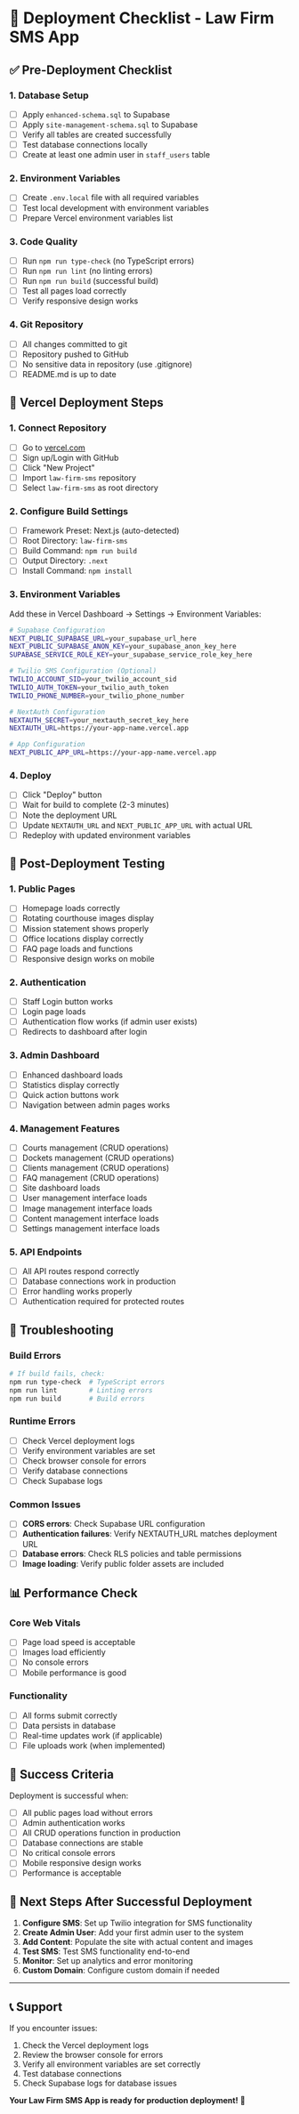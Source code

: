 # 🚀 Deployment Checklist - Law Firm SMS App

## ✅ Pre-Deployment Checklist

### **1. Database Setup**
- [ ] Apply `enhanced-schema.sql` to Supabase
- [ ] Apply `site-management-schema.sql` to Supabase
- [ ] Verify all tables are created successfully
- [ ] Test database connections locally
- [ ] Create at least one admin user in `staff_users` table

### **2. Environment Variables**
- [ ] Create `.env.local` file with all required variables
- [ ] Test local development with environment variables
- [ ] Prepare Vercel environment variables list

### **3. Code Quality**
- [ ] Run `npm run type-check` (no TypeScript errors)
- [ ] Run `npm run lint` (no linting errors)
- [ ] Run `npm run build` (successful build)
- [ ] Test all pages load correctly
- [ ] Verify responsive design works

### **4. Git Repository**
- [ ] All changes committed to git
- [ ] Repository pushed to GitHub
- [ ] No sensitive data in repository (use .gitignore)
- [ ] README.md is up to date

## 🚀 Vercel Deployment Steps

### **1. Connect Repository**
- [ ] Go to [vercel.com](https://vercel.com)
- [ ] Sign up/Login with GitHub
- [ ] Click "New Project"
- [ ] Import `law-firm-sms` repository
- [ ] Select `law-firm-sms` as root directory

### **2. Configure Build Settings**
- [ ] Framework Preset: Next.js (auto-detected)
- [ ] Root Directory: `law-firm-sms`
- [ ] Build Command: `npm run build`
- [ ] Output Directory: `.next`
- [ ] Install Command: `npm install`

### **3. Environment Variables**
Add these in Vercel Dashboard → Settings → Environment Variables:

```bash
# Supabase Configuration
NEXT_PUBLIC_SUPABASE_URL=your_supabase_url_here
NEXT_PUBLIC_SUPABASE_ANON_KEY=your_supabase_anon_key_here
SUPABASE_SERVICE_ROLE_KEY=your_supabase_service_role_key_here

# Twilio SMS Configuration (Optional)
TWILIO_ACCOUNT_SID=your_twilio_account_sid
TWILIO_AUTH_TOKEN=your_twilio_auth_token
TWILIO_PHONE_NUMBER=your_twilio_phone_number

# NextAuth Configuration
NEXTAUTH_SECRET=your_nextauth_secret_key_here
NEXTAUTH_URL=https://your-app-name.vercel.app

# App Configuration
NEXT_PUBLIC_APP_URL=https://your-app-name.vercel.app
```

### **4. Deploy**
- [ ] Click "Deploy" button
- [ ] Wait for build to complete (2-3 minutes)
- [ ] Note the deployment URL
- [ ] Update `NEXTAUTH_URL` and `NEXT_PUBLIC_APP_URL` with actual URL
- [ ] Redeploy with updated environment variables

## 🧪 Post-Deployment Testing

### **1. Public Pages**
- [ ] Homepage loads correctly
- [ ] Rotating courthouse images display
- [ ] Mission statement shows properly
- [ ] Office locations display correctly
- [ ] FAQ page loads and functions
- [ ] Responsive design works on mobile

### **2. Authentication**
- [ ] Staff Login button works
- [ ] Login page loads
- [ ] Authentication flow works (if admin user exists)
- [ ] Redirects to dashboard after login

### **3. Admin Dashboard**
- [ ] Enhanced dashboard loads
- [ ] Statistics display correctly
- [ ] Quick action buttons work
- [ ] Navigation between admin pages works

### **4. Management Features**
- [ ] Courts management (CRUD operations)
- [ ] Dockets management (CRUD operations)
- [ ] Clients management (CRUD operations)
- [ ] FAQ management (CRUD operations)
- [ ] Site dashboard loads
- [ ] User management interface loads
- [ ] Image management interface loads
- [ ] Content management interface loads
- [ ] Settings management interface loads

### **5. API Endpoints**
- [ ] All API routes respond correctly
- [ ] Database connections work in production
- [ ] Error handling works properly
- [ ] Authentication required for protected routes

## 🔧 Troubleshooting

### **Build Errors**
```bash
# If build fails, check:
npm run type-check  # TypeScript errors
npm run lint        # Linting errors
npm run build       # Build errors
```

### **Runtime Errors**
- [ ] Check Vercel deployment logs
- [ ] Verify environment variables are set
- [ ] Check browser console for errors
- [ ] Verify database connections
- [ ] Check Supabase logs

### **Common Issues**
- [ ] **CORS errors**: Check Supabase URL configuration
- [ ] **Authentication failures**: Verify NEXTAUTH_URL matches deployment URL
- [ ] **Database errors**: Check RLS policies and table permissions
- [ ] **Image loading**: Verify public folder assets are included

## 📊 Performance Check

### **Core Web Vitals**
- [ ] Page load speed is acceptable
- [ ] Images load efficiently
- [ ] No console errors
- [ ] Mobile performance is good

### **Functionality**
- [ ] All forms submit correctly
- [ ] Data persists in database
- [ ] Real-time updates work (if applicable)
- [ ] File uploads work (when implemented)

## 🎯 Success Criteria

Deployment is successful when:
- [ ] All public pages load without errors
- [ ] Admin authentication works
- [ ] All CRUD operations function in production
- [ ] Database connections are stable
- [ ] No critical console errors
- [ ] Mobile responsive design works
- [ ] Performance is acceptable

## 🚀 Next Steps After Successful Deployment

1. **Configure SMS**: Set up Twilio integration for SMS functionality
2. **Create Admin User**: Add your first admin user to the system
3. **Add Content**: Populate the site with actual content and images
4. **Test SMS**: Test SMS functionality end-to-end
5. **Monitor**: Set up analytics and error monitoring
6. **Custom Domain**: Configure custom domain if needed

---

## 📞 Support

If you encounter issues:
1. Check the Vercel deployment logs
2. Review the browser console for errors
3. Verify all environment variables are set correctly
4. Test database connections
5. Check Supabase logs for database issues

**Your Law Firm SMS App is ready for production deployment!** 🎉


